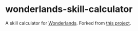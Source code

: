 # wonderlands-skill-calculator
A skill calculator for [Wonderlands](https://playwonderlands.2k.com/). Forked from [this project](https://github.com/seigler/bl2skills.com).